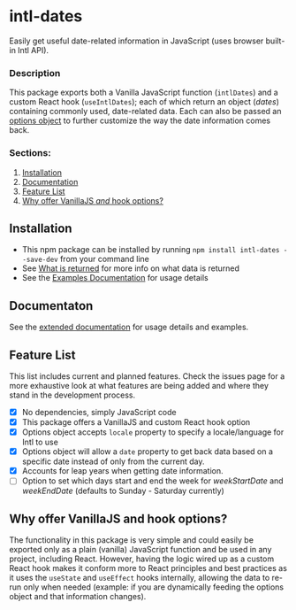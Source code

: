 # intl-dates

Easily get useful date-related information in JavaScript (uses browser built-in Intl API).

### Description

This package exports both a Vanilla JavaScript function (`intlDates`) and a custom React hook (`useIntlDates`); each of which return an object (_dates_) containing commonly used, date-related data. Each can also be passed an [options object](#options) to further customize the way the date information comes back. <br />

### Sections:

1. [Installation](#installation)
2. [Documentation](#documentaton)
3. [Feature List](#feature-list)
4. [Why offer VanillaJS _and_ hook options?](#why-offer-vanillajs-and-hook-options)

## Installation

- This npm package can be installed by running `npm install intl-dates --save-dev` from your command line
- See [What is returned](https://github.com/ZumDeWald/intl-dates/date-info) for more info on what data is returned
- See the [Examples Documentation](https://github.com/ZumDeWald/intl-dates/examples) for usage details

## Documentaton
See the [extended documentation](https://github.com/ZumDeWald/intl-dates/wiki) for usage details and examples.

## Feature List

This list includes current and planned features. Check the issues page for a more exhaustive look at what features are being added and where they stand in the development process.

- [x] No dependencies, simply JavaScript code
- [x] This package offers a VanillaJS and custom React hook option
- [x] Options object accepts `locale` property to specify a locale/language for Intl to use
- [x] Options object will allow a `date` property to get back data based on a specific date instead of only from the current day.
- [x] Accounts for leap years when getting date information.
- [ ] Option to set which days start and end the week for _weekStartDate_ and _weekEndDate_ (defaults to Sunday - Saturday currently)

## Why offer VanillaJS and hook options?

The functionality in this package is very simple and could easily be exported only as a plain (vanilla) JavaScript function and be used in any project, including React. However, having the logic wired up as a custom React hook makes it conform more to React principles and best practices as it uses the `useState` and `useEffect` hooks internally, allowing the data to re-run only when needed (example: if you are dynamically feeding the options object and that information changes).
